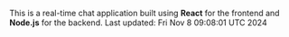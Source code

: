 This is a real-time chat application built using **React** for the frontend and **Node.js** for the backend.
Last updated: Fri Nov  8 09:08:01 UTC 2024
